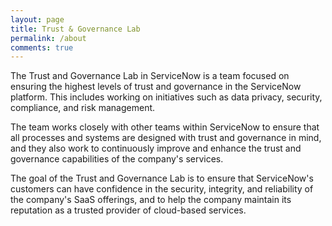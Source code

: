 ```yaml
---
layout: page
title: Trust & Governance Lab
permalink: /about
comments: true
---
```


The Trust and Governance Lab in ServiceNow is a team focused on ensuring the highest levels of trust and governance in the ServiceNow platform. This includes working on initiatives such as data privacy, security, compliance, and risk management. 

The team works closely with other teams within ServiceNow to ensure that all processes and systems are designed with trust and governance in mind, and they also work to continuously improve and enhance the trust and governance capabilities of the company's services. 

The goal of the Trust and Governance Lab is to ensure that ServiceNow's customers can have confidence in the security, integrity, and reliability of the company's SaaS offerings, and to help the company maintain its reputation as a trusted provider of cloud-based services.
